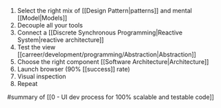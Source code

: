 1. Select the right mix of [[Design Pattern|patterns]] and mental [[Model|Models]]
2. Decouple all your tools
3. Connect a [[Discrete Synchronous Programming|Reactive System|reactive architecture]]
4. Test the view [[carreer/development/programming/Abstraction|Abstraction]]
5. Choose the right component [[Software Architecture|Architecture]]
6. Launch browser (90% [[success]] rate)
7. Visual inspection
8. Repeat

#summary of [[0 - UI dev process for 100% scalable and testable code]]
